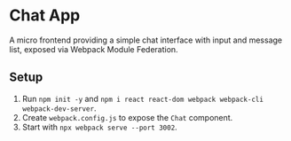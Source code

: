 # Chat App

A micro frontend providing a simple chat interface with input and message list, exposed via Webpack Module Federation.

## Setup

1. Run `npm init -y` and `npm i react react-dom webpack webpack-cli webpack-dev-server`.
2. Create `webpack.config.js` to expose the `Chat` component.
3. Start with `npx webpack serve --port 3002`.
